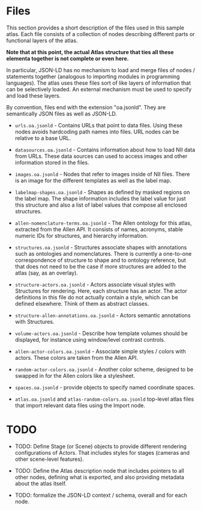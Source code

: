 
# Files

This section provides a short description of the files used in this sample atlas. Each file consists of a collection of nodes describing different parts or functional layers of the atlas. 

**Note that at this point, the actual Atlas structure that ties all these elementa together is not complete or even here.** 

In particular, JSON-LD has no mechanism to load and merge files of nodes / statements together (analogous to importing modules in programming languages). The atlas uses these files sort of like layers of information that can be selectively loaded. An external mechanism must be used to specify and load these layers.

By convention, files end with the extension "oa.jsonld". They are semantically JSON files as well as JSON-LD.

* `urls.oa.jsonld` - Contains URLs that point to data files. Using these nodes avoids hardcoding path names into files. URL nodes can be relative to a base URL. 

* `datasources.oa.jsonld` - Contains information about how to load NII data from URLs. These data sources can used to access images and other information stored in the files. 

* `images.oa.jsonld` - Nodes that refer to images inside of NII files. There is an image for the different templates as well as the label map.

* `labelmap-shapes.oa.jsonld` - Shapes as defined by masked regions on the label map. The shape information includes the label value for just this structure and also a list of label values that compose all enclosed structures.

* `allen-nomenclature-terms.oa.jsonld` - The Allen ontology for this atlas, extracted from the Allen API. It consists of names, acronyms, stable numeric IDs for structures, and hierarchy information. 

*  `structures.oa.jsonld` - Structures associate shapes with annotations such as ontologies and nomenclatures. There is currently a one-to-one correspondence of structure to shape and to ontology reference, but that does not need to be the case if more structures are added to the atlas (say, as an overlay).

* `structure-actors.oa.jsonld` - Actors associate visual styles with Structures for rendering. Here, each structure has an actor. The actor definitions in this file do not actually contain a style, which can be defined elsewhere. Think of them as abstract classes.

* `structure-allen-annotations.oa.jsonld` - Actors semantic annotations with Structures.

* `volume-actors.oa.jsonld` - Describe how template volumes should be displayed, for instance using window/level contrast controls.

* `allen-actor-colors.oa.jsonld` - Associate simple styles / colors with actors. These colors are taken from the Allen API.

* `random-actor-colors.oa.jsonld` - Another color scheme, designed to be swapped in for the Allen colors like a stylesheet.

* `spaces.oa.jsonld` - provide objects to specify named coordinate spaces. 

* `atlas.oa.jsonld` and `atlas-random-colors.oa.jsonld` top-level atlas files that import relevant data files using the Import node.

# TODO

* TODO: Define Stage (or Scene) objects to provide different rendering configurations of Actors. That includes styles for stages (cameras and other scene-level features).

* TODO: Define the Atlas description node that includes pointers to all other nodes, defining what is exported, and also providing metadata about the atlas itself.

* TODO: formalize the JSON-LD context / schema, overall and for each node.

